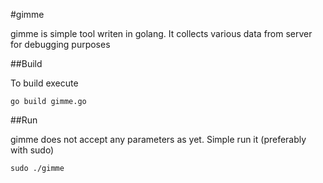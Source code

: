 #gimme

gimme is simple tool writen in golang. It collects various data from server for debugging purposes

##Build

To build execute

```shell
go build gimme.go
```

##Run

gimme does not accept any parameters as yet. Simple run it (preferably with sudo)

```shell
sudo ./gimme
```
